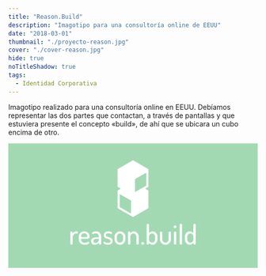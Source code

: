 ```yaml
---
title: "Reason.Build"
description: "Imagotipo para una consultoría online de EEUU"
date: "2018-03-01"
thumbnail: "./proyecto-reason.jpg"
cover: "./cover-reason.jpg"
hide: true
noTitleShadow: true
tags:
  - Identidad Corporativa
---
```


Imagotipo realizado para una consultoría online en EEUU. Debíamos representar las dos partes que contactan, a través de pantallas y que estuviera presente el concepto «build», de ahí que se ubicara un cubo encima de otro.

<hidden>
<img src="reason.jpg">
</hidden>
<zoom-image src="reason.jpg"></zoom-image>

